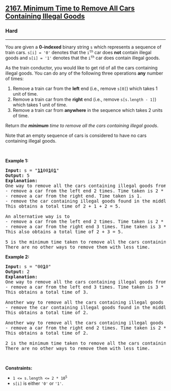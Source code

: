 <h2><a href="https://leetcode.com/problems/minimum-time-to-remove-all-cars-containing-illegal-goods/">2167. Minimum Time to Remove All Cars Containing Illegal Goods</a></h2><h3>Hard</h3><hr><div style="user-select: auto;"><p style="user-select: auto;">You are given a <strong style="user-select: auto;">0-indexed</strong> binary string <code style="user-select: auto;">s</code> which represents a sequence of train cars. <code style="user-select: auto;">s[i] = '0'</code> denotes that the <code style="user-select: auto;">i<sup style="user-select: auto;">th</sup></code> car does <strong style="user-select: auto;">not</strong> contain illegal goods and <code style="user-select: auto;">s[i] = '1'</code> denotes that the <code style="user-select: auto;">i<sup style="user-select: auto;">th</sup></code> car does contain illegal goods.</p>

<p style="user-select: auto;">As the train conductor, you would like to get rid of all the cars containing illegal goods. You can do any of the following three operations <strong style="user-select: auto;">any</strong> number of times:</p>

<ol style="user-select: auto;">
	<li style="user-select: auto;">Remove a train car from the <strong style="user-select: auto;">left</strong> end (i.e., remove <code style="user-select: auto;">s[0]</code>) which takes 1 unit of time.</li>
	<li style="user-select: auto;">Remove a train car from the <strong style="user-select: auto;">right</strong> end (i.e., remove <code style="user-select: auto;">s[s.length - 1]</code>) which takes 1 unit of time.</li>
	<li style="user-select: auto;">Remove a train car from <strong style="user-select: auto;">anywhere</strong> in the sequence which takes 2 units of time.</li>
</ol>

<p style="user-select: auto;">Return <em style="user-select: auto;">the <strong style="user-select: auto;">minimum</strong> time to remove all the cars containing illegal goods</em>.</p>

<p style="user-select: auto;">Note that an empty sequence of cars is considered to have no cars containing illegal goods.</p>

<p style="user-select: auto;">&nbsp;</p>
<p style="user-select: auto;"><strong style="user-select: auto;">Example 1:</strong></p>

<pre style="user-select: auto;"><strong style="user-select: auto;">Input:</strong> s = "<strong style="user-select: auto;"><u style="user-select: auto;">11</u></strong>00<strong style="user-select: auto;"><u style="user-select: auto;">1</u></strong>0<strong style="user-select: auto;"><u style="user-select: auto;">1</u></strong>"
<strong style="user-select: auto;">Output:</strong> 5
<strong style="user-select: auto;">Explanation:</strong> 
One way to remove all the cars containing illegal goods from the sequence is to
- remove a car from the left end 2 times. Time taken is 2 * 1 = 2.
- remove a car from the right end. Time taken is 1.
- remove the car containing illegal goods found in the middle. Time taken is 2.
This obtains a total time of 2 + 1 + 2 = 5. 

An alternative way is to
- remove a car from the left end 2 times. Time taken is 2 * 1 = 2.
- remove a car from the right end 3 times. Time taken is 3 * 1 = 3.
This also obtains a total time of 2 + 3 = 5.

5 is the minimum time taken to remove all the cars containing illegal goods. 
There are no other ways to remove them with less time.
</pre>

<p style="user-select: auto;"><strong style="user-select: auto;">Example 2:</strong></p>

<pre style="user-select: auto;"><strong style="user-select: auto;">Input:</strong> s = "00<strong style="user-select: auto;"><u style="user-select: auto;">1</u></strong>0"
<strong style="user-select: auto;">Output:</strong> 2
<strong style="user-select: auto;">Explanation:</strong>
One way to remove all the cars containing illegal goods from the sequence is to
- remove a car from the left end 3 times. Time taken is 3 * 1 = 3.
This obtains a total time of 3.

Another way to remove all the cars containing illegal goods from the sequence is to
- remove the car containing illegal goods found in the middle. Time taken is 2.
This obtains a total time of 2.

Another way to remove all the cars containing illegal goods from the sequence is to 
- remove a car from the right end 2 times. Time taken is 2 * 1 = 2. 
This obtains a total time of 2.

2 is the minimum time taken to remove all the cars containing illegal goods. 
There are no other ways to remove them with less time.</pre>

<p style="user-select: auto;">&nbsp;</p>
<p style="user-select: auto;"><strong style="user-select: auto;">Constraints:</strong></p>

<ul style="user-select: auto;">
	<li style="user-select: auto;"><code style="user-select: auto;">1 &lt;= s.length &lt;= 2 * 10<sup style="user-select: auto;">5</sup></code></li>
	<li style="user-select: auto;"><code style="user-select: auto;">s[i]</code> is either <code style="user-select: auto;">'0'</code> or <code style="user-select: auto;">'1'</code>.</li>
</ul>
</div>